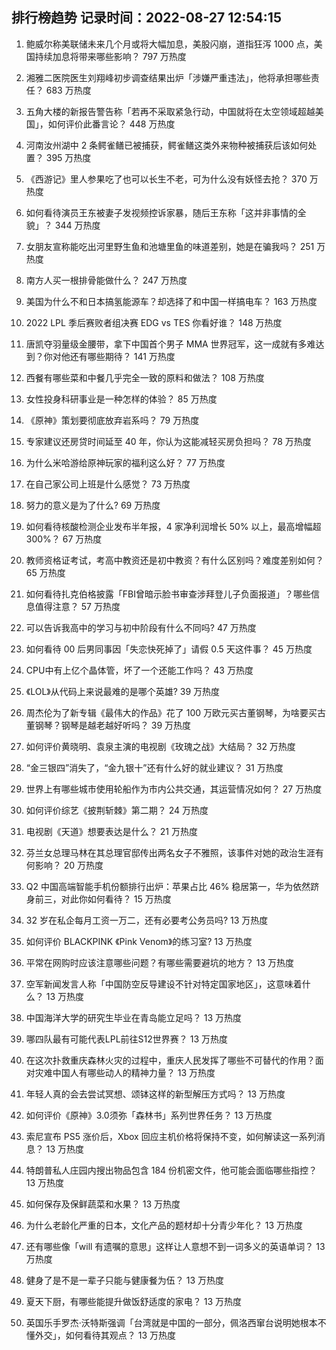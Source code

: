 
## 排行榜趋势 记录时间：2022-08-27 12:54:15
  
  1. 鲍威尔称美联储未来几个月或将大幅加息，美股闪崩，道指狂泻 1000 点，美国持续加息将带来哪些影响？ 797 万热度
    
  2. 湘雅二医院医生刘翔峰初步调查结果出炉「涉嫌严重违法」，他将承担哪些责任？ 683 万热度
    
  3. 五角大楼的新报告警告称「若再不采取紧急行动，中国就将在太空领域超越美国」，如何评价此番言论？ 448 万热度
    
  4. 河南汝州湖中 2 条鳄雀鳝已被捕获，鳄雀鳝这类外来物种被捕获后该如何处置？ 395 万热度
    
  5. 《西游记》里人参果吃了也可以长生不老，可为什么没有妖怪去抢？ 370 万热度
    
  6. 如何看待演员王东被妻子发视频控诉家暴，随后王东称「这并非事情的全貌」？ 344 万热度
    
  7. 女朋友宣称能吃出河里野生鱼和池塘里鱼的味道差别，她是在骗我吗？ 251 万热度
    
  8. 南方人买一根排骨能做什么？ 247 万热度
    
  9. 美国为什么不和日本搞氢能源车？却选择了和中国一样搞电车？ 163 万热度
    
  10. 2022 LPL 季后赛败者组决赛 EDG vs TES 你看好谁？ 148 万热度
    
  11. 唐凯夺羽量级金腰带，拿下中国首个男子 MMA 世界冠军，这一成就有多难达到？你对他还有哪些期待？ 141 万热度
    
  12. 西餐有哪些菜和中餐几乎完全一致的原料和做法？ 108 万热度
    
  13. 女性投身科研事业是一种怎样的体验？ 85 万热度
    
  14. 《原神》策划要彻底放弃岩系吗？ 79 万热度
    
  15. 专家建议还房贷时间延至 40 年，你认为这能减轻买房负担吗？ 78 万热度
    
  16. 为什么米哈游给原神玩家的福利这么好？ 77 万热度
    
  17. 在自己家公司上班是什么感觉？ 73 万热度
    
  18. 努力的意义是为了什么? 69 万热度
    
  19. 如何看待核酸检测企业发布半年报，4 家净利润增长 50% 以上，最高增幅超 300%？ 67 万热度
    
  20. 教师资格证考试，考高中教资还是初中教资？有什么区别吗？难度差别如何？ 65 万热度
    
  21. 如何看待扎克伯格披露「FBI曾暗示脸书审查涉拜登儿子负面报道」？哪些信息值得注意？ 57 万热度
    
  22. 可以告诉我高中的学习与初中阶段有什么不同吗? 47 万热度
    
  23. 如何看待 00 后男同事因「失恋快死掉了」请假 0.5 天这件事？ 45 万热度
    
  24. CPU中有上亿个晶体管，坏了一个还能工作吗？ 43 万热度
    
  25. 《LOL》从代码上来说最难的是哪个英雄? 39 万热度
    
  26. 周杰伦为了新专辑《最伟大的作品》花了 100 万欧元买古董钢琴，为啥要买古董钢琴？钢琴是越老越好听吗？ 39 万热度
    
  27. 如何评价黄晓明、袁泉主演的电视剧《玫瑰之战》大结局？ 32 万热度
    
  28. “金三银四”消失了，“金九银十”还有什么好的就业建议？ 31 万热度
    
  29. 世界上有哪些城市使用轮船作为市内公共交通，其运营情况如何？ 27 万热度
    
  30. 如何评价综艺《披荆斩棘》第二期？ 24 万热度
    
  31. 电视剧《天道》想要表达是什么？ 21 万热度
    
  32. 芬兰女总理马林在其总理官邸传出两名女子不雅照，该事件对她的政治生涯有何影响？ 20 万热度
    
  33. Q2 中国高端智能手机份额排行出炉：苹果占比 46% 稳居第一，华为依然跻身前三，对此你如何看待？ 15 万热度
    
  34. 32 岁在私企每月工资一万二，还有必要考公务员吗? 13 万热度
    
  35. 如何评价 BLACKPINK 《Pink Venom》的练习室? 13 万热度
    
  36. 平常在网购时应该注意哪些问题？有哪些需要避坑的地方？ 13 万热度
    
  37. 空军新闻发言人称「中国防空反导建设不针对特定国家地区」，这意味着什么？ 13 万热度
    
  38. 中国海洋大学的研究生毕业在青岛能立足吗？ 13 万热度
    
  39. 哪四队最有可能代表LPL前往S12世界赛？ 13 万热度
    
  40. 在这次扑救重庆森林火灾的过程中，重庆人民发挥了哪些不可替代的作用？面对灾难中国人有哪些动人的精神力量？ 13 万热度
    
  41. 年轻人真的会去尝试冥想、颂钵这样的新型解压方式吗？ 13 万热度
    
  42. 如何评价《原神》3.0须弥「森林书」系列世界任务？ 13 万热度
    
  43. 索尼宣布 PS5 涨价后，Xbox 回应主机价格将保持不变，如何解读这一系列消息？ 13 万热度
    
  44. 特朗普私人庄园内搜出物品包含 184 份机密文件，他可能会面临哪些指控？ 13 万热度
    
  45. 如何保存及保鲜蔬菜和水果？ 13 万热度
    
  46. 为什么老龄化严重的日本，文化产品的题材却十分青少年化？ 13 万热度
    
  47. 还有哪些像「will 有遗嘱的意思」这样让人意想不到一词多义的英语单词？ 13 万热度
    
  48. 健身了是不是一辈子只能与健康餐为伍？ 13 万热度
    
  49. 夏天下厨，有哪些能提升做饭舒适度的家电？ 13 万热度
    
  50. 英国乐手罗杰·沃特斯强调「台湾就是中国的一部分，佩洛西窜台说明她根本不懂外交」，如何看待其观点？ 13 万热度
    